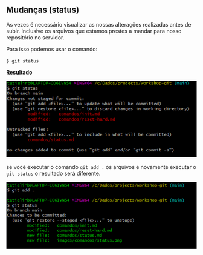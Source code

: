 ## Mudanças (status)
 
As vezes é necessário visualizar as nossas alterações realizadas antes de subir. Inclusive os arquivos que estamos prestes a mandar para nosso repositório no servidor.
 
Para isso podemos usar o comando:
 
```
$ git status
```
 
**Resultado**
 
![Resultado dos arquivos modificados](../images/comandos/status.png)
 
se você executar o comando `git add .` os arquivos e novamente executar o `git status` o resultado será diferente.
 
![Resultado dos arquivos modificados](../images/comandos/statusadd.png)
